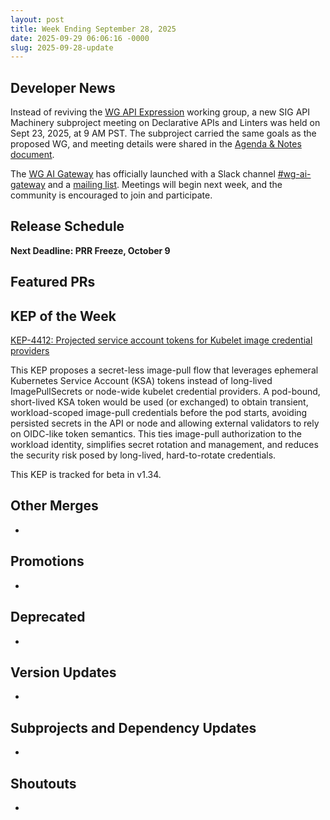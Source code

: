 ```yaml
---
layout: post
title: Week Ending September 28, 2025
date: 2025-09-29 06:06:16 -0000
slug: 2025-09-28-update
---
```


## Developer News

Instead of reviving the [WG API Expression](https://groups.google.com/a/kubernetes.io/g/dev/c/VYRaUdf0Arc) working group, a new SIG API Machinery subproject meeting on Declarative APIs and Linters was held on Sept 23, 2025, at 9 AM PST. The subproject carried the same goals as the proposed WG, and meeting details were shared in the [Agenda & Notes document](https://docs.google.com/document/d/1cYXfDHZpalzoew-PKfgh1XHQB_6JjiEsidsM4zYGAzc/edit?pli=1&tab=t.0#heading=h.xf24wnv1ochq).

The [WG AI Gateway](https://groups.google.com/a/kubernetes.io/g/dev/c/XC_8qAyk8W0) has officially launched with a Slack channel [#wg-ai-gateway](https://app.slack.com/client/T09NY5SBT/C09EJTE0LV9) and a [mailing list](https://groups.google.com/a/kubernetes.io/g/wg-ai-gateway). Meetings will begin next week, and the community is encouraged to join and participate.

## Release Schedule

**Next Deadline: PRR Freeze, October 9**


## Featured PRs


## KEP of the Week

[KEP-4412: Projected service account tokens for Kubelet image credential providers](https://github.com/kubernetes/enhancements/blob/master/keps/sig-auth/4412-projected-service-account-tokens-for-kubelet-image-credential-providers/README.md)

This KEP proposes a secret-less image-pull flow that leverages ephemeral Kubernetes Service Account (KSA) tokens instead of long-lived ImagePullSecrets or node-wide kubelet credential providers. A pod-bound, short-lived KSA token would be used (or exchanged) to obtain transient, workload-scoped image-pull credentials before the pod starts, avoiding persisted secrets in the API or node and allowing external validators to rely on OIDC-like token semantics. This ties image-pull authorization to the workload identity, simplifies secret rotation and management, and reduces the security risk posed by long-lived, hard-to-rotate credentials.

This KEP is tracked for beta in v1.34.

## Other Merges

*

## Promotions

*

## Deprecated

*

## Version Updates

*

## Subprojects and Dependency Updates

*

## Shoutouts

* 
